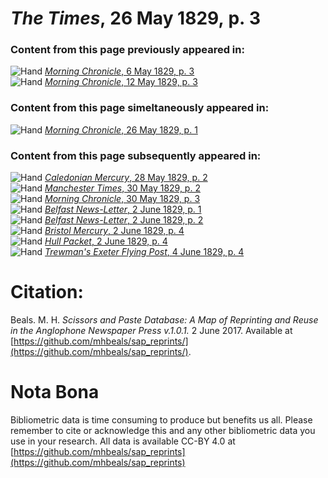 # *The Times*, 26 May 1829, p. 3  
  
### Content from this page previously appeared in:  
![Hand](http://scissorsandpaste.net/wp-content/uploads/2017/06/smallhandpointer.png) [*Morning Chronicle*, 6 May 1829, p. 3](https://mhbeals.github.io/sap_html/Morning-Chronicle/Morning-Chronicle-6-May-1829-p-3)  
![Hand](http://scissorsandpaste.net/wp-content/uploads/2017/06/smallhandpointer.png) [*Morning Chronicle*, 12 May 1829, p. 3](https://mhbeals.github.io/sap_html/Morning-Chronicle/Morning-Chronicle-12-May-1829-p-3)  
  
### Content from this page simeltaneously appeared in:  
![Hand](http://scissorsandpaste.net/wp-content/uploads/2017/06/smallhandpointer.png) [*Morning Chronicle*, 26 May 1829, p. 1](https://mhbeals.github.io/sap_html/Morning-Chronicle/Morning-Chronicle-26-May-1829-p-1)  
  
### Content from this page subsequently appeared in:  
![Hand](http://scissorsandpaste.net/wp-content/uploads/2017/06/smallhandpointer.png) [*Caledonian Mercury*, 28 May 1829, p. 2](https://mhbeals.github.io/sap_html/Caledonian-Mercury/Caledonian-Mercury-28-May-1829-p-2)  
![Hand](http://scissorsandpaste.net/wp-content/uploads/2017/06/smallhandpointer.png) [*Manchester Times*, 30 May 1829, p. 2](https://mhbeals.github.io/sap_html/Manchester-Times/Manchester-Times-30-May-1829-p-2)  
![Hand](http://scissorsandpaste.net/wp-content/uploads/2017/06/smallhandpointer.png) [*Morning Chronicle*, 30 May 1829, p. 3](https://mhbeals.github.io/sap_html/Morning-Chronicle/Morning-Chronicle-30-May-1829-p-3)  
![Hand](http://scissorsandpaste.net/wp-content/uploads/2017/06/smallhandpointer.png) [*Belfast News-Letter*, 2 June 1829, p. 1](https://mhbeals.github.io/sap_html/Belfast-News-Letter/Belfast-News-Letter-2-June-1829-p-1)  
![Hand](http://scissorsandpaste.net/wp-content/uploads/2017/06/smallhandpointer.png) [*Belfast News-Letter*, 2 June 1829, p. 2](https://mhbeals.github.io/sap_html/Belfast-News-Letter/Belfast-News-Letter-2-June-1829-p-2)  
![Hand](http://scissorsandpaste.net/wp-content/uploads/2017/06/smallhandpointer.png) [*Bristol Mercury*, 2 June 1829, p. 4](https://mhbeals.github.io/sap_html/Bristol-Mercury/Bristol-Mercury-2-June-1829-p-4)  
![Hand](http://scissorsandpaste.net/wp-content/uploads/2017/06/smallhandpointer.png) [*Hull Packet*, 2 June 1829, p. 4](https://mhbeals.github.io/sap_html/Hull-Packet/Hull-Packet-2-June-1829-p-4)  
![Hand](http://scissorsandpaste.net/wp-content/uploads/2017/06/smallhandpointer.png) [*Trewman's Exeter Flying Post*, 4 June 1829, p. 4](https://mhbeals.github.io/sap_html/Trewman's-Exeter-Flying-Post/Trewman's-Exeter-Flying-Post-4-June-1829-p-4)  


# Citation: 

Beals. M. H. *Scissors and Paste Database: A Map of Reprinting and Reuse in the Anglophone Newspaper Press v.1.0.1.* 2 June 2017. Available at [https://github.com/mhbeals/sap_reprints/](https://github.com/mhbeals/sap_reprints/). 

# Nota Bona

Bibliometric data is time consuming to produce but benefits us all. Please remember to cite or acknowledge this and any other bibliometric data you use in your research. All data is available CC-BY 4.0 at [https://github.com/mhbeals/sap_reprints](https://github.com/mhbeals/sap_reprints)